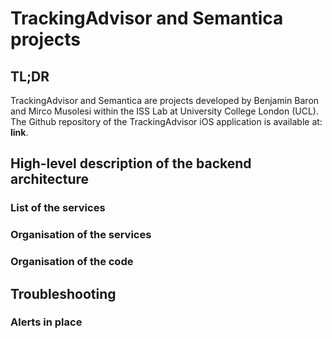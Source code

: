 # TrackingAdvisor and Semantica projects

## TL;DR

TrackingAdvisor and Semantica are projects developed by Benjamin Baron and Mirco Musolesi within the ISS Lab at 
University College London (UCL). The Github repository of the TrackingAdvisor iOS application is available at: **link**.

## High-level description of the backend architecture

### List of the services

### Organisation of the services

### Organisation of the code

## Troubleshooting

### Alerts in place


